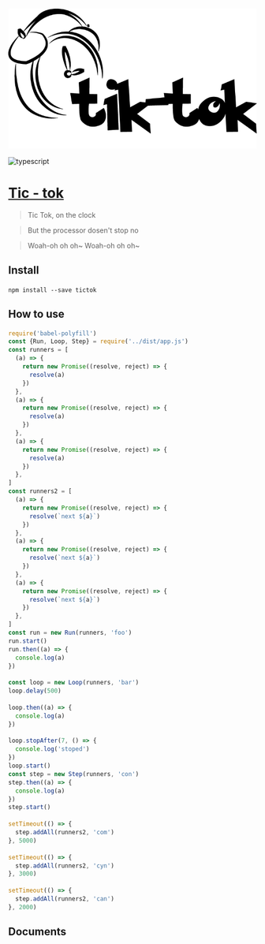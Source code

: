 ![intro](./img/intro.png)

![typescript][typescript]

[typescript]:https://img.shields.io/badge/typescript-2.6.*-blue.svg


# [Tic - tok](https://www.youtube.com/watch?v=iP6XpLQM2Cs)

> Tic Tok, on the clock

> But the processor dosen't stop no

> Woah-oh oh oh~ Woah-oh oh oh~

## Install
``
npm install --save tictok
``

## How to use
````javascript
require('babel-polyfill')
const {Run, Loop, Step} = require('../dist/app.js')
const runners = [
  (a) => {
    return new Promise((resolve, reject) => {
      resolve(a)
    })
  },
  (a) => {
    return new Promise((resolve, reject) => {
      resolve(a)
    })
  },
  (a) => {
    return new Promise((resolve, reject) => {
      resolve(a)
    })
  },
]
const runners2 = [
  (a) => {
    return new Promise((resolve, reject) => {
      resolve(`next ${a}`)
    })
  },
  (a) => {
    return new Promise((resolve, reject) => {
      resolve(`next ${a}`)
    })
  },
  (a) => {
    return new Promise((resolve, reject) => {
      resolve(`next ${a}`)
    })
  },
]
const run = new Run(runners, 'foo')
run.start()
run.then((a) => {
  console.log(a)
})

const loop = new Loop(runners, 'bar')
loop.delay(500)

loop.then((a) => {
  console.log(a)
})

loop.stopAfter(7, () => {
  console.log('stoped')
})
loop.start()
const step = new Step(runners, 'con')
step.then((a) => {
  console.log(a)
})
step.start()

setTimeout(() => {
  step.addAll(runners2, 'com')
}, 5000)

setTimeout(() => {
  step.addAll(runners2, 'cyn')
}, 3000)

setTimeout(() => {
  step.addAll(runners2, 'can')
}, 2000)

````

## Documents
``
``
